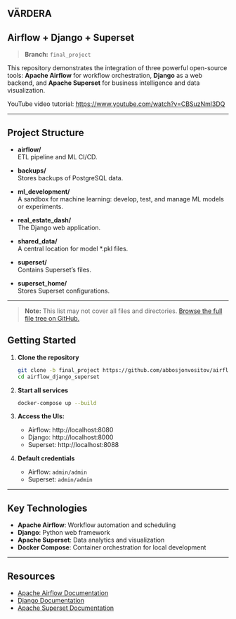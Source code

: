 ## VÄRDERA

## Airflow + Django + Superset
> **Branch:** `final_project`

This repository demonstrates the integration of three powerful open-source tools: **Apache Airflow** for workflow orchestration, **Django** as a web backend, and **Apache Superset** for business intelligence and data visualization.

YouTube video tutorial:
https://www.youtube.com/watch?v=CBSuzNml3DQ



---

## Project Structure

- **airflow/**  
  ETL pipeline and ML CI/CD.

- **backups/**  
  Stores backups of PostgreSQL data.

- **ml_development/**  
  A sandbox for machine learning: develop, test, and manage ML models or experiments.

- **real_estate_dash/**  
  The Django web application.

- **shared_data/**  
  A central location for model *.pkl files. 

- **superset/**  
  Contains Superset’s files.

- **superset_home/**  
  Stores Superset configurations.

---
> **Note:** This list may not cover all files and directories. [Browse the full file tree on GitHub.](https://github.com/abbosjonvositov/airflow_django_superset/tree/final_project)


## Getting Started

1. **Clone the repository**
   ```bash
   git clone -b final_project https://github.com/abbosjonvositov/airflow_django_superset.git
   cd airflow_django_superset
   ```

2. **Start all services**
   ```bash
   docker-compose up --build
   ```

3. **Access the UIs:**
   - Airflow: http://localhost:8080
   - Django:  http://localhost:8000
   - Superset: http://localhost:8088

4. **Default credentials**
   - Airflow: `admin/admin`
   - Superset: `admin/admin`

---

## Key Technologies

- **Apache Airflow**: Workflow automation and scheduling
- **Django**: Python web framework
- **Apache Superset**: Data analytics and visualization
- **Docker Compose**: Container orchestration for local development

---


## Resources

- [Apache Airflow Documentation](https://airflow.apache.org/docs/)
- [Django Documentation](https://docs.djangoproject.com/)
- [Apache Superset Documentation](https://superset.apache.org/docs/)